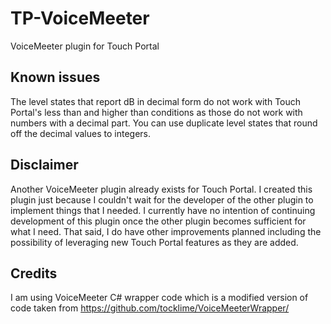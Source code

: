 # TP-VoiceMeeter
VoiceMeeter plugin for Touch Portal

## Known issues
The level states that report dB in decimal form do not work with Touch Portal's less than and higher than conditions as those do not work with numbers with a decimal part. You can use duplicate level states that round off the decimal values to integers.

## Disclaimer
Another VoiceMeeter plugin already exists for Touch Portal. I created this plugin just because I couldn't wait for the developer of the other plugin to implement things that I needed. I currently have no intention of continuing development of this plugin once the other plugin becomes sufficient for what I need. That said, I do have other improvements planned including the possibility of leveraging new Touch Portal features as they are added.

## Credits
I am using VoiceMeeter C# wrapper code which is a modified version of code taken from https://github.com/tocklime/VoiceMeeterWrapper/
